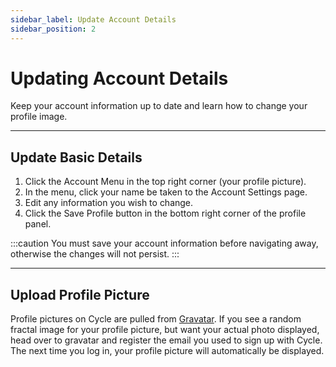 ```yaml
---
sidebar_label: Update Account Details
sidebar_position: 2
---
```


# Updating Account Details

Keep your account information up to date and learn how to change your profile image.

---

## Update Basic Details

1. Click the Account Menu in the top right corner (your profile picture).
2. In the menu, click your name be taken to the Account Settings page.
3. Edit any information you wish to change.
4. Click the Save Profile button in the bottom right corner of the profile panel.

:::caution
You must save your account information before navigating away, otherwise the changes will not persist.
:::

<!-- todo - embded video -->

---

## Upload Profile Picture

Profile pictures on Cycle are pulled from [Gravatar](https://gravatar.com/). If you see a random fractal image for your profile picture, but want your actual photo displayed, head over to gravatar and register the email you used to sign up with Cycle. The next time you log in, your profile picture will automatically be displayed.
